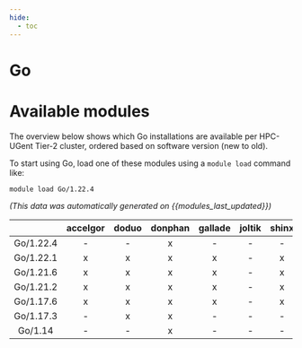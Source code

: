 ```yaml
---
hide:
  - toc
---
```


Go
==

# Available modules


The overview below shows which Go installations are available per HPC-UGent Tier-2 cluster, ordered based on software version (new to old).

To start using Go, load one of these modules using a `module load` command like:

```shell
module load Go/1.22.4
```

*(This data was automatically generated on {{modules_last_updated}})*  

| |accelgor|doduo|donphan|gallade|joltik|shinx|skitty|
| :---: | :---: | :---: | :---: | :---: | :---: | :---: | :---: |
|Go/1.22.4|-|-|x|-|-|-|-|
|Go/1.22.1|x|x|x|x|-|x|x|
|Go/1.21.6|x|x|x|x|-|x|x|
|Go/1.21.2|x|x|x|x|-|x|x|
|Go/1.17.6|x|x|x|x|-|x|x|
|Go/1.17.3|-|x|x|-|-|-|-|
|Go/1.14|-|-|x|-|-|-|-|
